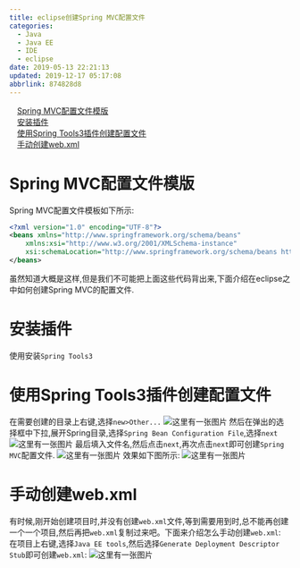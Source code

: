 ```yaml
---
title: eclipse创建Spring MVC配置文件
categories: 
  - Java
  - Java EE
  - IDE
  - eclipse
date: 2019-05-13 22:21:13
updated: 2019-12-17 05:17:08
abbrlink: 874828d8
---
```

<div id='my_toc'><a href="/blog/874828d8/#Spring-MVC配置文件模版" class="header_1">Spring MVC配置文件模版</a><br><a href="/blog/874828d8/#安装插件" class="header_1">安装插件</a><br><a href="/blog/874828d8/#使用Spring-Tools3插件创建配置文件" class="header_1">使用Spring Tools3插件创建配置文件</a><br><a href="/blog/874828d8/#手动创建web.xml" class="header_1">手动创建web.xml</a><br></div>
<style>.header_1{margin-left: 1em;}.header_2{margin-left: 2em;}.header_3{margin-left: 3em;}.header_4{margin-left: 4em;}.header_5{margin-left: 5em;}.header_6{margin-left: 6em;}</style>
<!--more-->
<script>if (navigator.platform.search('arm')==-1){document.getElementById('my_toc').style.display = 'none';}var e,p = document.getElementsByTagName('p');while (p.length>0) {e = p[0];e.parentElement.removeChild(e);}</script>

<!--end-->
# Spring MVC配置文件模版 #
Spring MVC配置文件模板如下所示:
```xml
<?xml version="1.0" encoding="UTF-8"?>
<beans xmlns="http://www.springframework.org/schema/beans"
    xmlns:xsi="http://www.w3.org/2001/XMLSchema-instance"
    xsi:schemaLocation="http://www.springframework.org/schema/beans http://www.springframework.org/schema/beans/spring-beans.xsd">
</beans>
```
虽然知道大概是这样,但是我们不可能把上面这些代码背出来,下面介绍在eclipse之中如何创建Spring MVC的配置文件.
# 安装插件 #
使用安装`Spring Tools3`
# 使用Spring Tools3插件创建配置文件 #
在需要创建的目录上右键,选择`new>Other...`
![这里有一张图片](https://image-1257720033.cos.ap-shanghai.myqcloud.com/blog/JavaEE/IDE/Eclipse/Spring/SpringMVC/NewFile/1.png)
然后在弹出的选择框中下拉,展开Spring目录,选择`Spring Bean Configuration File`,选择`next`
![这里有一张图片](https://image-1257720033.cos.ap-shanghai.myqcloud.com/blog/JavaEE/IDE/Eclipse/Spring/SpringMVC/NewFile/2.png)
最后填入文件名,然后点击`next`,再次点击`next`即可创建`Spring MVC`配置文件.
![这里有一张图片](https://image-1257720033.cos.ap-shanghai.myqcloud.com/blog/JavaEE/IDE/Eclipse/Spring/SpringMVC/NewFile/3.png)
效果如下图所示:
![这里有一张图片](https://image-1257720033.cos.ap-shanghai.myqcloud.com/blog/JavaEE/IDE/Eclipse/Spring/SpringMVC/NewFile/4.png)
# 手动创建web.xml #
有时候,刚开始创建项目时,并没有创建`web.xml`文件,等到需要用到时,总不能再创建一个一个项目,然后再把`web.xml`复制过来吧。下面来介绍怎么手动创建`web.xml`:
在项目上右键,选择`Java EE tools`,然后选择`Generate Deployment Descriptor Stub`即可创建`web.xml`:
![这里有一张图片](https://image-1257720033.cos.ap-shanghai.myqcloud.com/blog/JavaEE/IDE/Eclipse/Spring/SpringMVC/NewFile/5.png)
